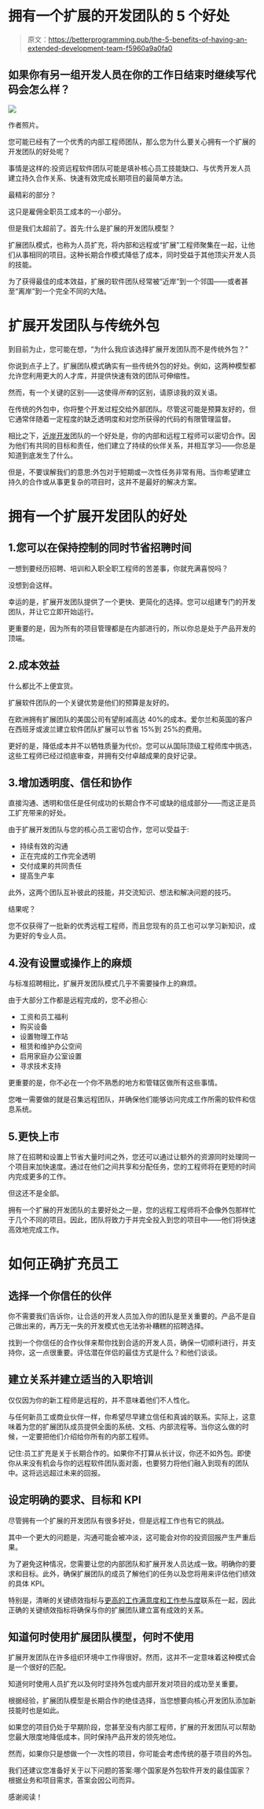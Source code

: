 # 拥有一个扩展的开发团队的 5 个好处

> 原文：<https://betterprogramming.pub/the-5-benefits-of-having-an-extended-development-team-f5960a9a0fa0>

## 如果你有另一组开发人员在你的工作日结束时继续写代码会怎么样？

![](img/e9e01fcb75cad3e58306c8cc308510ea.png)

作者照片。

您可能已经有了一个优秀的内部工程师团队，那么您为什么要关心拥有一个扩展的开发团队的好处呢？

事情是这样的:投资远程软件团队可能是填补核心员工技能缺口、与优秀开发人员建立持久合作关系、快速有效完成长期项目的最简单方法。

最精彩的部分？

这只是雇佣全职员工成本的一小部分。

但是我们太超前了。首先:什么是扩展的开发团队模型？

扩展团队模式，也称为人员扩充，将内部和远程或“扩展”工程师聚集在一起，让他们从事相同的项目。这种长期合作模式降低了成本，同时受益于其他顶尖开发人员的技能。

为了获得最佳的成本效益，扩展的软件团队经常被“近岸”到一个邻国——或者甚至“离岸”到一个完全不同的大陆。

# 扩展开发团队与传统外包

到目前为止，您可能在想，“为什么我应该选择扩展开发团队而不是传统外包？”

你说到点子上了。扩展团队模式确实有一些传统外包的好处。例如，这两种模型都允许您利用更大的人才库，并提供快速有效的团队可伸缩性。

然而，有一个关键的区别——这使得*所有*的区别，请原谅我的双关语。

在传统的外包中，你将整个开发过程交给外部团队。尽管这可能是预算友好的，但它通常伴随着一定程度的缺乏透明度和对您所获得的代码的有限管理监督。

相比之下，[近岸开发](https://www.zartis.com/extended-development-teams/)团队的一个好处是，你的内部和远程工程师可以密切合作。因为他们有共同的目标和责任，他们建立了持续的伙伴关系，并相互学习——你总是知道到底发生了什么。

但是，不要误解我们的意思:外包对于短期或一次性任务非常有用。当你希望建立持久的合作或从事更复杂的项目时，这并不是最好的解决方案。

# 拥有一个扩展开发团队的好处

## 1.您可以在保持控制的同时节省招聘时间

一想到要经历招聘、培训和入职全职工程师的苦差事，你就充满喜悦吗？

没想到会这样。

幸运的是，扩展开发团队提供了一个更快、更简化的选择。您可以组建专门的开发团队，并让它立即开始运行。

更重要的是，因为所有的项目管理都是在内部进行的，所以你总是处于产品开发的顶端。

## 2.成本效益

什么都比不上便宜货。

扩展软件团队的一个关键优势是他们的预算是友好的。

在欧洲拥有扩展团队的美国公司有望削减高达 40%的成本。爱尔兰和英国的客户在西班牙或波兰建立软件团队扩展可以节省 15%到 25%的费用。

更好的是，降低成本并不以牺牲质量为代价。您可以从国际顶级工程师库中挑选，这些工程师已经过彻底审查，并拥有交付卓越成果的良好记录。

## 3.增加透明度、信任和协作

直接沟通、透明和信任是任何成功的长期合作不可或缺的组成部分——而这正是员工扩充带来的好处。

由于扩展开发团队与您的核心员工密切合作，您可以受益于:

*   持续有效的沟通
*   正在完成的工作完全透明
*   交付成果的共同责任
*   提高生产率

此外，这两个团队互补彼此的技能，并交流知识、想法和解决问题的技巧。

结果呢？

您不仅获得了一批新的优秀远程工程师，而且您现有的员工也可以学习新知识，成为更好的专业人员。

## 4.没有设置或操作上的麻烦

与标准招聘相比，扩展开发团队模式几乎不需要操作上的麻烦。

由于大部分工作都是远程完成的，您不必担心:

*   工资和员工福利
*   购买设备
*   设置物理工作站
*   租赁和维护办公空间
*   启用家庭办公室设置
*   寻求技术支持

更重要的是，你不必在一个你不熟悉的地方和管辖区做所有这些事情。

您唯一需要做的就是召集远程团队，并确保他们能够访问完成工作所需的软件和信息系统。

## 5.更快上市

除了在招聘和设置上节省大量时间之外，您还可以通过让额外的资源同时处理同一个项目来加快速度。通过在他们之间共享和分配任务，您的工程师将在更短的时间内完成更多的工作。

但这还不是全部。

拥有一个扩展的开发团队的主要好处之一是，您的远程工程师将不会像外包那样忙于几个不同的项目。因此，团队将致力于并完全投入到您的项目中——他们将快速高效地完成工作。

# 如何正确扩充员工

## 选择一个你信任的伙伴

你不需要我们告诉你，让合适的开发人员加入你的团队是至关重要的。产品不是自己做出来的，再万无一失的开发模式也无法弥补糟糕的招聘选择。

找到一个你信任的合作伙伴来帮你找到合适的开发人员，确保一切顺利进行，并支持你，这一点很重要。评估潜在伴侣的最佳方式是什么？和他们谈谈。

## 建立关系并建立适当的入职培训

仅仅因为你的新工程师是远程的，并不意味着他们不人性化。

与任何新员工或商业伙伴一样，你希望尽早建立信任和真诚的联系。实际上，这意味着为您的扩展团队成员提供全面的系统、文档、内部流程等。当你这么做的时候，一定要把他们介绍给你所有的内部工程师。

记住:员工扩充是关于长期合作的。如果你不打算从长计议，你还不如外包。即使你从来没有机会与你的远程软件团队面对面，也要努力将他们融入到现有的团队中。这将远远超过未来的回报。

## 设定明确的要求、目标和 KPI

尽管拥有一个扩展的开发团队有很多好处，但是远程工作也有它的挑战。

其中一个更大的问题是，沟通可能会被冲淡，这可能会对你的投资回报产生严重后果。

为了避免这种情况，您需要让您的内部团队和扩展开发人员达成一致。明确你的要求和目标。此外，确保扩展团队的成员了解他们的任务以及您将用来评估他们绩效的具体 KPI。

特别是，清晰的关键绩效指标与[更高的工作满意度和工作参与度](https://www.mdpi.com/2076-0760/7/6/99)联系在一起，因此正确的关键绩效指标将确保与你的扩展团队建立富有成效的关系。

## 知道何时使用扩展团队模型，何时不使用

扩展开发团队在许多组织环境中工作得很好。然而，这并不一定意味着这种模式会是一个很好的匹配。

知道何时使用人员扩充以及何时坚持外包或内部开发对项目的成功至关重要。

根据经验，扩展团队模型是长期合作的绝佳选择，当您想要向核心开发团队添加新技能时也是如此。

如果您的项目仍处于早期阶段，您甚至没有内部工程师，扩展的开发团队可以帮助您最大限度地降低成本，同时保持产品开发的领先地位。

然而，如果你只是想做一个一次性的项目，你可能会考虑传统的基于项目的外包。

我们还建议您准备好关于以下问题的答案:哪个国家是外包软件开发的最佳国家？根据业务和项目需求，答案会因公司而异。

感谢阅读！